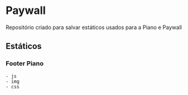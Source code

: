 # Paywall

Repositório criado para salvar estáticos usados para a Piano e Paywall

## Estáticos

### Footer Piano
    - js
    - img
    - css